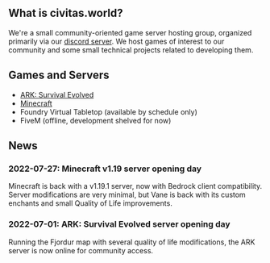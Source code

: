 ## What is civitas.world?
We're a small community-oriented game server hosting group, organized primarily via our [discord server](https://discord.civitas.world). We host games of interest to our community and some small technical projects related to developing them.

## Games and Servers
- [ARK: Survival Evolved](/ark-fjordur)
- [Minecraft](/minecraft-vanilla19)
- Foundry Virtual Tabletop (available by schedule only)
- FiveM (offline, development shelved for now)

## News
### 2022-07-27: Minecraft v1.19 server opening day
  Minecraft is back with a v1.19.1 server, now with Bedrock client compatibility. Server modifications are very minimal, but Vane is back with its custom enchants and small Quality of Life improvements.
### 2022-07-01: ARK: Survival Evolved server opening day
  Running the Fjordur map with several quality of life modifications, the ARK server is now online for community access.